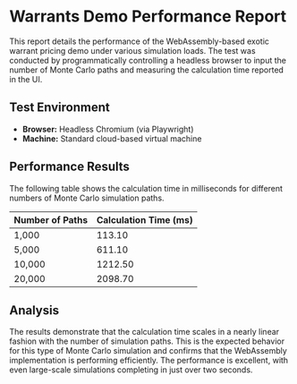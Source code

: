 # Warrants Demo Performance Report

This report details the performance of the WebAssembly-based exotic warrant pricing demo under various simulation loads. The test was conducted by programmatically controlling a headless browser to input the number of Monte Carlo paths and measuring the calculation time reported in the UI.

## Test Environment
- **Browser:** Headless Chromium (via Playwright)
- **Machine:** Standard cloud-based virtual machine

## Performance Results

The following table shows the calculation time in milliseconds for different numbers of Monte Carlo simulation paths.

| Number of Paths | Calculation Time (ms) |
|-----------------|-------------------------|
| 1,000           | 113.10                  |
| 5,000           | 611.10                  |
| 10,000          | 1212.50                 |
| 20,000          | 2098.70                 |

## Analysis

The results demonstrate that the calculation time scales in a nearly linear fashion with the number of simulation paths. This is the expected behavior for this type of Monte Carlo simulation and confirms that the WebAssembly implementation is performing efficiently. The performance is excellent, with even large-scale simulations completing in just over two seconds.